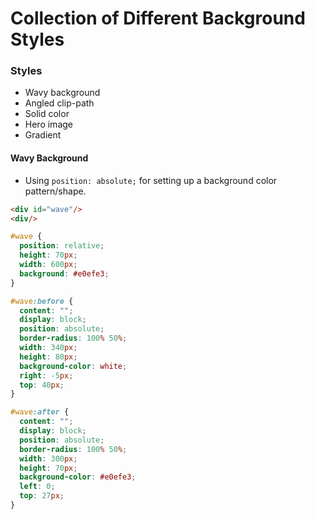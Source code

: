 # Collection of Different Background Styles


### Styles
- Wavy background
- Angled clip-path
- Solid color
- Hero image
- Gradient



#### Wavy Background
- Using ```position: absolute;``` for setting up a background color pattern/shape.
```html
<div id="wave"/>
<div/>
```

```css
#wave {
  position: relative;
  height: 70px;
  width: 600px;
  background: #e0efe3;
}

#wave:before {
  content: "";
  display: block;
  position: absolute;
  border-radius: 100% 50%;
  width: 340px;
  height: 80px;
  background-color: white;
  right: -5px;
  top: 40px;
}

#wave:after {
  content: "";
  display: block;
  position: absolute;
  border-radius: 100% 50%;
  width: 300px;
  height: 70px;
  background-color: #e0efe3;
  left: 0;
  top: 27px;
}

```
